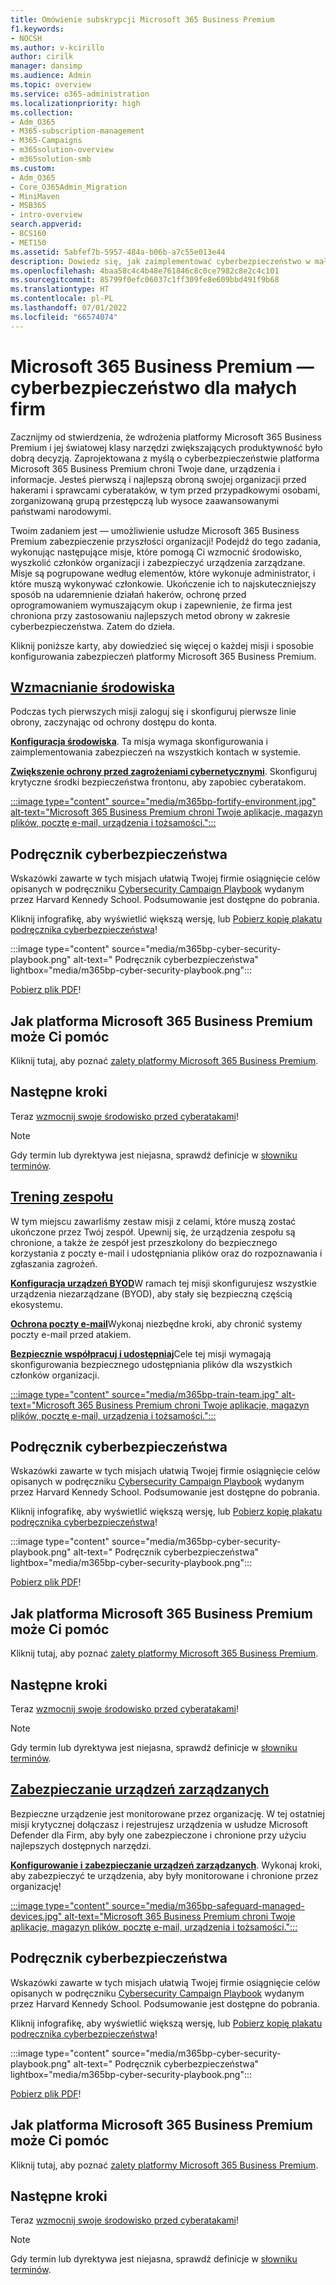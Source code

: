 ```yaml
---
title: Omówienie subskrypcji Microsoft 365 Business Premium
f1.keywords:
- NOCSH
ms.author: v-kcirillo
author: cirilk
manager: dansimp
ms.audience: Admin
ms.topic: overview
ms.service: o365-administration
ms.localizationpriority: high
ms.collection:
- Adm_O365
- M365-subscription-management
- M365-Campaigns
- m365solution-overview
- m365solution-smb
ms.custom:
- Adm_O365
- Core_O365Admin_Migration
- MiniMaven
- MSB365
- intro-overview
search.appverid:
- BCS160
- MET150
ms.assetid: 5abfef7b-5957-484a-b06b-a7c55e013e44
description: Dowiedz się, jak zaimplementować cyberbezpieczeństwo w małych lub średnich firmach przy użyciu platformy Microsoft 365 Business Premium. Możliwości i funkcje cyberbezpieczeństwa są zoptymalizowane pod kątem zapobiegania cyberatakom i naruszeniom zabezpieczeń oraz pomagają chronić dane, urządzenia i informacje za pomocą wysokiej jakości cyberzabezpieczeń.
ms.openlocfilehash: 4baa58c4c4b48e761846c8c0ce7982c8e2c4c101
ms.sourcegitcommit: 85799f0efc06037c1ff309fe8e609bbd491f9b68
ms.translationtype: HT
ms.contentlocale: pl-PL
ms.lasthandoff: 07/01/2022
ms.locfileid: "66574074"
---
```

# <a name="microsoft-365-business-premium-mdash-cybersecurity-for-small-business"></a>Microsoft 365 Business Premium &mdash; cyberbezpieczeństwo dla małych firm

Zacznijmy od stwierdzenia, że wdrożenia platformy Microsoft 365 Business Premium i jej światowej klasy narzędzi zwiększających produktywność było dobrą decyzją. Zaprojektowana z myślą o cyberbezpieczeństwie platforma Microsoft 365 Business Premium chroni Twoje dane, urządzenia i informacje. Jesteś pierwszą i najlepszą obroną swojej organizacji przed hakerami i sprawcami cyberataków, w tym przed przypadkowymi osobami, zorganizowaną grupą przestępczą lub wysoce zaawansowanymi państwami narodowymi.

Twoim zadaniem jest &mdash; umożliwienie usłudze Microsoft 365 Business Premium zabezpieczenie przyszłości organizacji! Podejdź do tego zadania, wykonując następujące misje, które pomogą Ci wzmocnić środowisko, wyszkolić członków organizacji i zabezpieczyć urządzenia zarządzane. Misje są pogrupowane według elementów, które wykonuje administrator, i które muszą wykonywać członkowie. Ukończenie ich to najskuteczniejszy sposób na udaremnienie działań hakerów, ochronę przed oprogramowaniem wymuszającym okup i zapewnienie, że firma jest chroniona przy zastosowaniu najlepszych metod obrony w zakresie cyberbezpieczeństwa. Zatem do dzieła.

Kliknij poniższe karty, aby dowiedzieć się więcej o każdej misji i sposobie konfigurowania zabezpieczeń platformy Microsoft 365 Business Premium.

## <a name="fortify-your-environment"></a>[**Wzmacnianie środowiska**](#tab/Fortify)

Podczas tych pierwszych misji zaloguj się i skonfiguruj pierwsze linie obrony, zaczynając od ochrony dostępu do konta.

[**Konfiguracja środowiska**](m365bp-setup-overview.md). Ta misja wymaga skonfigurowania i zaimplementowania zabezpieczeń na wszystkich kontach w systemie.

[**Zwiększenie ochrony przed zagrożeniami cybernetycznymi**](m365bp-security-overview.md). Skonfiguruj krytyczne środki bezpieczeństwa frontonu, aby zapobiec cyberatakom.

[:::image type="content" source="media/m365bp-fortify-environment.jpg" alt-text="Microsoft 365 Business Premium chroni Twoje aplikacje, magazyn plików, pocztę e-mail, urządzenia i tożsamości.":::](m365bp-setup-overview.md)

## <a name="cybersecurity-playbook"></a>Podręcznik cyberbezpieczeństwa

Wskazówki zawarte w tych misjach ułatwią Twojej firmie osiągnięcie celów opisanych w podręczniku [Cybersecurity Campaign Playbook](https://go.microsoft.com/fwlink/p/?linkid=2015598) wydanym przez Harvard Kennedy School. Podsumowanie jest dostępne do pobrania.

Kliknij infografikę, aby wyświetlić większą wersję, lub [Pobierz kopię plakatu podręcznika cyberbezpieczeństwa](https://download.microsoft.com/download/9/c/1/9c167271-8209-492e-acc2-38a39d1834c2/m365bp-cybersecurity-playbook.pdf)!

:::image type="content" source="media/m365bp-cyber-security-playbook.png" alt-text=" Podręcznik cyberbezpieczeństwa" lightbox="media/m365bp-cyber-security-playbook.png":::

[Pobierz plik PDF](https://download.microsoft.com/download/9/c/1/9c167271-8209-492e-acc2-38a39d1834c2/m365bp-cybersecurity-playbook.pdf)!

## <a name="how-microsoft-365-business-premium-helps-you"></a>Jak platforma Microsoft 365 Business Premium może Ci pomóc

Kliknij tutaj, aby poznać [zalety platformy Microsoft 365 Business Premium](m365bp-secure-users.md).

## <a name="next-steps"></a>Następne kroki

Teraz [wzmocnij swoje środowisko przed cyberatakami](m365bp-setup-overview.md)!

> [!NOTE]
> Gdy termin lub dyrektywa jest niejasna, sprawdź definicje w [słowniku terminów](m365bp-glossary.yml).

## <a name="train-your-team"></a>[**Trening zespołu**](#tab/Train)

W tym miejscu zawarliśmy zestaw misji z celami, które muszą zostać ukończone przez Twój zespół. Upewnij się, że urządzenia zespołu są chronione, a także że zespół jest przeszkolony do bezpiecznego korzystania z poczty e-mail i udostępniania plików oraz do rozpoznawania i zgłaszania zagrożeń.

[**Konfiguracja urządzeń BYOD**](m365bp-protect-pcs-macs.md)W ramach tej misji skonfigurujesz wszystkie urządzenia niezarządzane (BYOD), aby stały się bezpieczną częścią ekosystemu.

[**Ochrona poczty e-mail**](m365bp-protect-email-overview.md)Wykonaj niezbędne kroki, aby chronić systemy poczty e-mail przed atakiem.

[**Bezpiecznie współpracuj i udostępniaj**](m365bp-collaborate-share-securely.md)Cele tej misji wymagają skonfigurowania bezpiecznego udostępniania plików dla wszystkich członków organizacji.

[:::image type="content" source="media/m365bp-train-team.jpg" alt-text="Microsoft 365 Business Premium chroni Twoje aplikacje, magazyn plików, pocztę e-mail, urządzenia i tożsamości.":::](m365bp-devices-overview.md)

## <a name="cybersecurity-playbook"></a>Podręcznik cyberbezpieczeństwa

Wskazówki zawarte w tych misjach ułatwią Twojej firmie osiągnięcie celów opisanych w podręczniku [Cybersecurity Campaign Playbook](https://go.microsoft.com/fwlink/p/?linkid=2015598) wydanym przez Harvard Kennedy School. Podsumowanie jest dostępne do pobrania.

Kliknij infografikę, aby wyświetlić większą wersję, lub [Pobierz kopię plakatu podręcznika cyberbezpieczeństwa](https://download.microsoft.com/download/9/c/1/9c167271-8209-492e-acc2-38a39d1834c2/m365bp-cybersecurity-playbook.pdf)!

:::image type="content" source="media/m365bp-cyber-security-playbook.png" alt-text=" Podręcznik cyberbezpieczeństwa" lightbox="media/m365bp-cyber-security-playbook.png":::

[Pobierz plik PDF](https://download.microsoft.com/download/9/c/1/9c167271-8209-492e-acc2-38a39d1834c2/m365bp-cybersecurity-playbook.pdf)!

## <a name="how-microsoft-365-business-premium-helps-you"></a>Jak platforma Microsoft 365 Business Premium może Ci pomóc

Kliknij tutaj, aby poznać [zalety platformy Microsoft 365 Business Premium](m365bp-secure-users.md).

## <a name="next-steps"></a>Następne kroki

Teraz [wzmocnij swoje środowisko przed cyberatakami](m365bp-setup-overview.md)!

> [!NOTE]
> Gdy termin lub dyrektywa jest niejasna, sprawdź definicje w [słowniku terminów](m365bp-glossary.yml).

## <a name="safeguard-managed-devices"></a>[**Zabezpieczanie urządzeń zarządzanych**](#tab/Safeguard)

Bezpieczne urządzenie jest monitorowane przez organizację. W tej ostatniej misji krytycznej dołączasz i rejestrujesz urządzenia w usłudze Microsoft Defender dla Firm, aby były one zabezpieczone i chronione przy użyciu najlepszych dostępnych narzędzi.

[**Konfigurowanie i zabezpieczanie urządzeń zarządzanych**](m365bp-protect-devices.md). Wykonaj kroki, aby zabezpieczyć te urządzenia, aby były monitorowane i chronione przez organizację!

[:::image type="content" source="media/m365bp-safeguard-managed-devices.jpg" alt-text="Microsoft 365 Business Premium chroni Twoje aplikacje, magazyn plików, pocztę e-mail, urządzenia i tożsamości.":::](m365bp-protect-devices.md)

## <a name="cybersecurity-playbook"></a>Podręcznik cyberbezpieczeństwa

Wskazówki zawarte w tych misjach ułatwią Twojej firmie osiągnięcie celów opisanych w podręczniku [Cybersecurity Campaign Playbook](https://go.microsoft.com/fwlink/p/?linkid=2015598) wydanym przez Harvard Kennedy School. Podsumowanie jest dostępne do pobrania.

Kliknij infografikę, aby wyświetlić większą wersję, lub [Pobierz kopię plakatu podręcznika cyberbezpieczeństwa](https://download.microsoft.com/download/9/c/1/9c167271-8209-492e-acc2-38a39d1834c2/m365bp-cybersecurity-playbook.pdf)!

:::image type="content" source="media/m365bp-cyber-security-playbook.png" alt-text=" Podręcznik cyberbezpieczeństwa" lightbox="media/m365bp-cyber-security-playbook.png":::

[Pobierz plik PDF](https://download.microsoft.com/download/9/c/1/9c167271-8209-492e-acc2-38a39d1834c2/m365bp-cybersecurity-playbook.pdf)!

## <a name="how-microsoft-365-business-premium-helps-you"></a>Jak platforma Microsoft 365 Business Premium może Ci pomóc

Kliknij tutaj, aby poznać [zalety platformy Microsoft 365 Business Premium](m365bp-secure-users.md).

## <a name="next-steps"></a>Następne kroki

Teraz [wzmocnij swoje środowisko przed cyberatakami](m365bp-setup-overview.md)!

> [!NOTE]
> Gdy termin lub dyrektywa jest niejasna, sprawdź definicje w [słowniku terminów](m365bp-glossary.yml).
